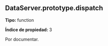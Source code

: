 ## DataServer.prototype.dispatch

**Tipo:** function

**Índice de propiedad:** 3

Por documentar.



